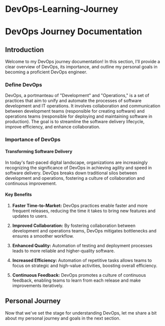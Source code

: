 # DevOps-Learning-Journey
# DevOps Journey Documentation

## Introduction

Welcome to my DevOps journey documentation! In this section, I'll provide a clear overview of DevOps, its importance, and outline my personal goals in becoming a proficient DevOps engineer.

### Define DevOps

DevOps, a portmanteau of "Development" and "Operations," is a set of practices that aim to unify and automate the processes of software development and IT operations. It involves collaboration and communication between development teams (responsible for creating software) and operations teams (responsible for deploying and maintaining software in production). The goal is to streamline the software delivery lifecycle, improve efficiency, and enhance collaboration.

### Importance of DevOps

#### Transforming Software Delivery

In today's fast-paced digital landscape, organizations are increasingly recognizing the significance of DevOps in achieving agility and speed in software delivery. DevOps breaks down traditional silos between development and operations, fostering a culture of collaboration and continuous improvement.

#### Key Benefits

1. **Faster Time-to-Market:** DevOps practices enable faster and more frequent releases, reducing the time it takes to bring new features and updates to users.

2. **Improved Collaboration:** By fostering collaboration between development and operations teams, DevOps mitigates bottlenecks and ensures a smoother workflow.

3. **Enhanced Quality:** Automation of testing and deployment processes leads to more reliable and higher-quality software.

4. **Increased Efficiency:** Automation of repetitive tasks allows teams to focus on strategic and high-value activities, boosting overall efficiency.

5. **Continuous Feedback:** DevOps promotes a culture of continuous feedback, enabling teams to learn from each release and make improvements iteratively.

## Personal Journey

Now that we've set the stage for understanding DevOps, let me share a bit about my personal journey and goals in the next section.
